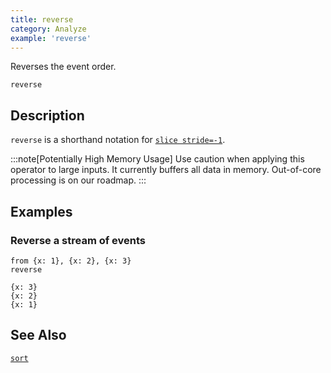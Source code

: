 ```yaml
---
title: reverse
category: Analyze
example: 'reverse'
---
```



Reverses the event order.

```tql
reverse
```

## Description

`reverse` is a shorthand notation for [`slice stride=-1`](/reference/operators/slice).

:::note[Potentially High Memory Usage]
Use caution when applying this operator to large inputs. It currently buffers
all data in memory. Out-of-core processing is on our roadmap.
:::

## Examples

### Reverse a stream of events

```tql
from {x: 1}, {x: 2}, {x: 3}
reverse
```

```tql
{x: 3}
{x: 2}
{x: 1}
```

## See Also

[`sort`](/reference/operators/sort)
